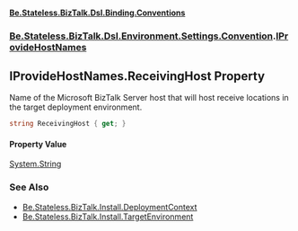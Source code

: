 #### [Be.Stateless.BizTalk.Dsl.Binding.Conventions](README.md 'README')
### [Be.Stateless.BizTalk.Dsl.Environment.Settings.Convention](Be.Stateless.BizTalk.Dsl.Environment.Settings.Convention.md 'Be.Stateless.BizTalk.Dsl.Environment.Settings.Convention').[IProvideHostNames](IProvideHostNames.md 'Be.Stateless.BizTalk.Dsl.Environment.Settings.Convention.IProvideHostNames')

## IProvideHostNames.ReceivingHost Property

Name of the Microsoft BizTalk Server host that will host receive locations in the target deployment environment.

```csharp
string ReceivingHost { get; }
```

#### Property Value
[System.String](https://docs.microsoft.com/en-us/dotnet/api/System.String 'System.String')

### See Also
- [Be.Stateless.BizTalk.Install.DeploymentContext](https://docs.microsoft.com/en-us/dotnet/api/Be.Stateless.BizTalk.Install.DeploymentContext 'Be.Stateless.BizTalk.Install.DeploymentContext')
- [Be.Stateless.BizTalk.Install.TargetEnvironment](https://docs.microsoft.com/en-us/dotnet/api/Be.Stateless.BizTalk.Install.TargetEnvironment 'Be.Stateless.BizTalk.Install.TargetEnvironment')